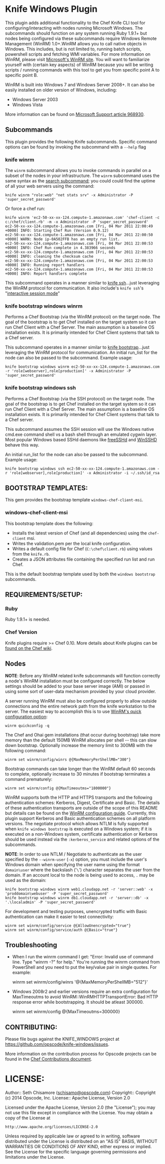 Knife Windows Plugin
====================

This plugin adds additional functionality to the Chef Knife CLI tool for
configuring/interacting with nodes running Microsoft Windows. The subcommands
should function on any system running Ruby 1.9.1+ but nodes being configured
via these subcommands require Windows Remote Management (WinRM) 1.0+.WinRM
allows you to call native objects in Windows. This includes, but is not
limited to, running batch scripts, powershell scripts and fetching WMI
variables. For more information on WinRM, please visit
[Microsoft's WinRM site](http://msdn.microsoft.com/en-us/library/aa384426(v=VS.85).aspx).
You will want to familiarize yourself with (certain key aspects) of WinRM
because you will be writing scripts / running commands with this tool to get
you from specific point A to specific point B.

WinRM is built into Windows 7 and Windows Server 2008+. It can also be easily installed on older version of Windows, including:

* Windows Server 2003
* Windows Vista

More information can be found on [Microsoft Support article 968930](http://support.microsoft.com/?kbid=968930).

## Subcommands

This plugin provides the following Knife subcommands. Specific command options can be found by invoking the subcommand with a `--help` flag

### knife winrm

The `winrm` subcommand allows you to invoke commands in parallel on a subset of the nodes in your infrastructure. The `winrm` subcommand uses the same syntax as the [search subcommand](http://wiki.opscode.com/display/chef/Search); you could could find the uptime of all your web servers using the command:

    knife winrm "role:web" "net stats srv" -x Administrator -P 'super_secret_password'

Or force a chef run:

    knife winrm 'ec2-50-xx-xx-124.compute-1.amazonaws.com' 'chef-client -c c:/chef/client.rb' -m -x Administrator -P 'super_secret_password'
    ec2-50-xx-xx-124.compute-1.amazonaws.com [Fri, 04 Mar 2011 22:00:49 +0000] INFO: Starting Chef Run (Version 0.9.12)
    ec2-50-xx-xx-124.compute-1.amazonaws.com [Fri, 04 Mar 2011 22:00:50 +0000] WARN: Node ip-0A502FFB has an empty run list.
    ec2-50-xx-xx-124.compute-1.amazonaws.com [Fri, 04 Mar 2011 22:00:53 +0000] INFO: Chef Run complete in 4.383966 seconds
    ec2-50-xx-xx-124.compute-1.amazonaws.com [Fri, 04 Mar 2011 22:00:53 +0000] INFO: cleaning the checksum cache
    ec2-50-xx-xx-124.compute-1.amazonaws.com [Fri, 04 Mar 2011 22:00:53 +0000] INFO: Running report handlers
    ec2-50-xx-xx-124.compute-1.amazonaws.com [Fri, 04 Mar 2011 22:00:53 +0000] INFO: Report handlers complete

This subcommand operates in a manner similar to [knife ssh](http://wiki.opscode.com/display/chef/Knife#Knife-SSHSubcommand)...just leveraging the WinRM protocol for communication. It also include's `knife ssh`'s "[interactive session mode](http://wiki.opscode.com/display/chef/Knife#Knife-InteractiveMode)"

### knife bootstrap windows winrm

Performs a Chef Bootstrap (via the WinRM protocol) on the target node. The goal of the bootstrap is to get Chef installed on the target system so it can run Chef Client with a Chef Server. The main assumption is a baseline OS installation exists. It is primarily intended for Chef Client systems that talk to a Chef server.

This subcommand operates in a manner similar to [knife bootstrap](http://wiki.opscode.com/display/chef/Knife+Bootstrap)...just leveraging the WinRM protocol for communication. An initial run_list for the node can also be passed to the subcommand. Example usage:

    knife bootstrap windows winrm ec2-50-xx-xx-124.compute-1.amazonaws.com -r 'role[webserver],role[production]' -x Administrator -P 'super_secret_password'

### knife bootstrap windows ssh

Performs a Chef Bootstrap (via the SSH protocol) on the target node. The goal of the bootstrap is to get Chef installed on the target system so it can run Chef Client with a Chef Server. The main assumption is a baseline OS installation exists. It is primarily intended for Chef Client systems that talk to a Chef server.

This subcommand assumes the SSH session will use the Windows native cmd.exe command shell vs a bash shell through an emulated cygwin layer. Most popular Windows based SSHd daemons like [freeSSHd](http://www.freesshd.com/) and [WinSSHD](http://www.bitvise.com/winsshd) behave this way.

An initial run_list for the node can also be passed to the subcommand. Example usage:

    knife bootstrap windows ssh ec2-50-xx-xx-124.compute-1.amazonaws.com -r 'role[webserver],role[production]' -x Administrator -i ~/.ssh/id_rsa

## BOOTSTRAP TEMPLATES:

This gem provides the bootstrap template `windows-chef-client-msi`.

### windows-chef-client-msi

This bootstrap template does the following:

* Installs the latest version of Chef (and all dependencies) using the `chef-client` msi.
* Writes the validation.pem per the local knife configuration.
* Writes a default config file for Chef (`C:\chef\client.rb`) using values from the `knife.rb`.
* Creates a JSON attributes file containing the specified run list and run Chef.

This is the default bootstrap template used by both the `windows bootstrap` subcommands.

## REQUIREMENTS/SETUP:

### Ruby

Ruby 1.9.1+ is needed.

### Chef Version

Knife plugins require >= Chef 0.10. More details about Knife plugins can be [found on the Chef wiki](http://wiki.opscode.com/display/chef/Knife+Plugins).

## Nodes

**NOTE**: Before any WinRM related knife subcommands will function correctly a node's WinRM installation must be configured correctly. The below settings should be added to your base server image (AMI) or passed in using some sort of user-data mechanism provided by your cloud provider.

A server running WinRM must also be configured properly to allow outside connections and the entire network path from the knife workstation to the server. The easiest way to accomplish this is to use [WinRM's quick configuration option](http://msdn.microsoft.com/en-us/library/aa384372(v=vs.85).aspx#quick_default_configuration):

    winrm quickconfig -q

The Chef and Ohai gem installations (that occur during bootstrap) take more
memory than the default 150MB WinRM allocates per shell -- this can slow down
bootstrap. Optionally increase the memory limit to 300MB with the following command:

    winrm set winrm/config/winrs @{MaxMemoryPerShellMB="300"}

Bootstrap commands can take longer than the WinRM default 60 seconds to
complete, optionally increase to 30 minutes if bootstrap terminates a command prematurely:

    winrm set winrm/config @{MaxTimeoutms="1800000"}

WinRM supports both the HTTP and HTTPS transports and the following
authentication schemes: Kerberos, Digest, Certificate and Basic.  The details
of these authentication transports are outside of the scope of this README but
details can be found on the
[WinRM configuration guide](http://msdn.microsoft.com/en-us/library/aa384372(v=vs.85).aspx).
Currently, this plugin support Kerberos and Basic authentication schemes on
all platform versions. The negotiate protocol which allows NTLM is fully
supported when `knife windows bootstrap` is executed on a Windows system; if
it is executed on a non-Windows system, certificate authentication or Kerberos
should be used instead via the `:kerberos_service` and related options of the subcommands.

**NOTE**: In order to use NTLM / Negotiate to authenticate as the user
  specified by the `--winrm-user` (`-x`) option, you must include the user's
  Windows domain when specifying the user name using the format `domain\user`
  where the backslash ('`\`') character separates the user from the domain. If
  an account local to the node is being used to access, `.` may be used as the domain:

    knife bootstrap windows winrm web1.cloudapp.net -r 'server::web' -x 'proddomain\webuser' -P 'super_secret_password'
    knife bootstrap windows winrm db1.cloudapp.net -r 'server::db' -x '.\localadmin' -P 'super_secret_password'

For development and testing purposes, unencrypted traffic with Basic authentication can make it easier to test connectivity:

    winrm set winrm/config/service @{AllowUnencrypted="true"}
    winrm set winrm/config/service/auth @{Basic="true"}

## Troubleshooting

* When I run the winrm command I get: "Error: Invalid use of command line. Type "winrm -?" for help."
  You're running the winrm command from PowerShell and you need to put the key/value pair in single quotes. For example:

    winrm set winrm/config/winrs '@{MaxMemoryPerShellMB="512"}'

* Windows 2008r2 and earlier versions require an extra configuration for MaxTimeoutms to avoid WinRM::WinRMHTTPTransportError: Bad HTTP response error while bootstrapping. It should be atleast 300000.

    winrm set winrm/config @{MaxTimeoutms=300000}

## CONTRIBUTING:

Please file bugs against the KNIFE_WINDOWS project at https://github.com/opscode/knife-windows/issues.

More information on the contribution process for Opscode projects can be found in the [Chef Contributions document](http://docs.opscode.com/community_contributions.html).

# LICENSE:

Author:: Seth Chisamore (<schisamo@opscode.com>)
Copyright:: Copyright (c) 2014 Opscode, Inc.
License:: Apache License, Version 2.0

Licensed under the Apache License, Version 2.0 (the "License");
you may not use this file except in compliance with the License.
You may obtain a copy of the License at

    http://www.apache.org/licenses/LICENSE-2.0

Unless required by applicable law or agreed to in writing, software
distributed under the License is distributed on an "AS IS" BASIS,
WITHOUT WARRANTIES OR CONDITIONS OF ANY KIND, either express or implied.
See the License for the specific language governing permissions and
limitations under the License.
